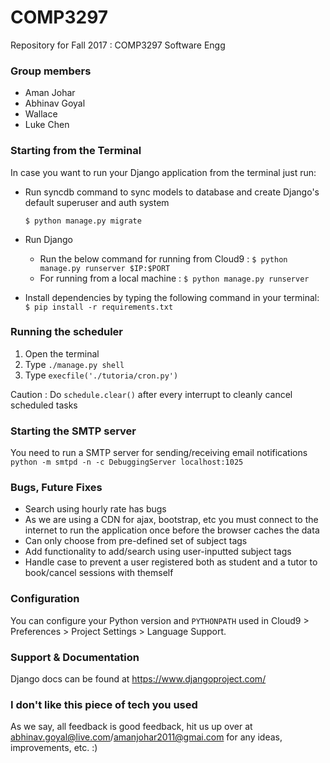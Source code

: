 # COMP3297
Repository for Fall 2017 : COMP3297 Software Engg

### Group members
- Aman Johar
- Abhinav Goyal
- Wallace
- Luke Chen

### Starting from the Terminal
In case you want to run your Django application from the terminal just run:

- Run syncdb command to sync models to database and create Django's default superuser and auth system

    `$ python manage.py migrate`
    
- Run Django
    - Run the below command for running from Cloud9 :
    `$ python manage.py runserver $IP:$PORT`
    - For running from a local machine : 
    `$ python manage.py runserver`
- Install dependencies by typing the following command in your terminal:
    `$ pip install -r requirements.txt`
    
### Running the scheduler 

1. Open the terminal
2. Type `./manage.py shell`
3. Type `execfile('./tutoria/cron.py')`

Caution : Do `schedule.clear()` after every interrupt to cleanly cancel scheduled tasks

### Starting the SMTP server 
You need to run a SMTP server for sending/receiving email notifications
`python -m smtpd -n -c DebuggingServer localhost:1025`

### Bugs, Future Fixes 

- Search using hourly rate has bugs
- As we are using a CDN for ajax, bootstrap, etc you must connect to the internet to run the application once before the browser caches the data
- Can only choose from pre-defined set of subject tags
- Add functionality to add/search using user-inputted subject tags
- Handle case to prevent a user registered both as student and a tutor to book/cancel sessions with themself

### Configuration

You can configure your Python version and `PYTHONPATH` used in
Cloud9 > Preferences > Project Settings > Language Support.

### Support & Documentation

Django docs can be found at https://www.djangoproject.com/

### I don't like this piece of tech you used 
As we say, all feedback is good feedback, hit us up over at abhinav.goyal@live.com/amanjohar2011@gmai.com for any ideas, improvements, etc. :)

